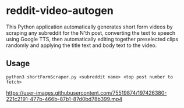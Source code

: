 # reddit-video-autogen
This Python application automatically generates short form videos by scraping any subreddit for the N'th post, converting the text to speech using Google TTS, then automatically editing together preselected clips randomly and applying the title text and body text to the video.


## Usage
```
python3 shortFormScraper.py <subreddit name> <top post number to fetch>
```



https://user-images.githubusercontent.com/75519874/197426380-221c2191-477b-466b-87b1-87d0bd78b399.mp4



